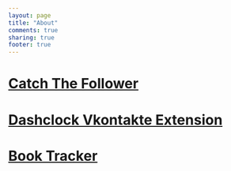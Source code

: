 ```yaml
---
layout: page
title: "About"
comments: true
sharing: true
footer: true
---
```


# [Catch The Follower](https://play.google.com/store/apps/details?id=com.melnykov.catchthefollower)

# [Dashclock Vkontakte Extension](https://play.google.com/store/apps/details?id=com.melnykov.dashclock.vkextension)

# [Book Tracker](https://play.google.com/store/apps/details?id=com.melnykov.booktracker)